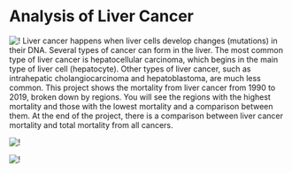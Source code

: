 # Analysis of Liver Cancer
![!](https://user-images.githubusercontent.com/75258625/154843190-1afc1a5c-6739-4ac6-8e5c-52313696e01a.png)
Liver cancer happens when liver cells develop changes (mutations) in their DNA. Several types of cancer can form in the liver. The most common type of liver cancer is hepatocellular carcinoma, which begins in the main type of liver cell (hepatocyte). Other types of liver cancer, such as intrahepatic cholangiocarcinoma and hepatoblastoma, are much less common. This project shows the mortality from liver cancer from 1990 to 2019, broken down by regions. You will see the regions with the highest mortality and those with the lowest mortality and a comparison between them. At the end of the project, there is a comparison between liver cancer mortality and total mortality from all cancers.





![!](https://user-images.githubusercontent.com/75258625/154843153-688333f3-6c0e-4e8d-982e-94d96308c687.png)







![!](https://user-images.githubusercontent.com/75258625/154843180-c58ea47d-c021-4a1c-9079-a1db22c15b68.png)
